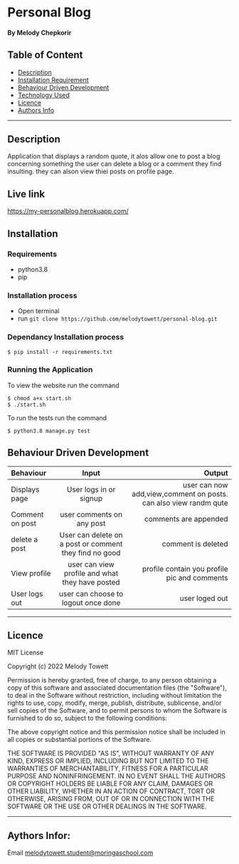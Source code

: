 # Personal Blog
#### By Melody Chepkorir
## Table of Content
+ [Description](#description)
+ [Installation Requirement](#Installation)
+ [Behaviour Driven Development](#Behaviour-Driven-Development)
+ [Technology Used](#technology-used)
+ [Licence](#licence)
+ [Authors Info](#authors-info)

****
## Description
Application that displays a random quote, it alos allow one to post a blog concerning something the user can delete a blog or a comment they find insulting. they can alson view thiei posts on profile page.

## Live link
https://my-personalblog.herokuapp.com/
## Installation
### Requirements
* python3.8
* pip 
### Installation process
* Open terminal
* run `git clone https://github.com/melodytowett/personal-blog.git`

### Dependancy Installation process
```
$ pip install -r requirements.txt

```

### Running the Application
To view the website run the command
```
$ chmod a+x start.sh
$ ./start.sh

```
To run the tests run the command
```
$ python3.8 manage.py test

```
## Behaviour Driven Development
| Behaviour | Input | Output |
| :---------------- | :---------------: | ------------------: |
| Displays page | User logs in or signup| user can now add,view,comment on posts. can also view randm qute|
| Comment on post | user comments on any post| comments are appended |
|delete a post|User can delete on a post or comment they find no good| comment is deleted
|View profile| user can view profile and what they have posted|profile contain you profile pic and comments
| User logs out  | user can choose to logout once done | user loged out|


****


## Licence
MIT License

Copyright (c) 2022 Melody Towett

Permission is hereby granted, free of charge, to any person obtaining a copy
of this software and associated documentation files (the "Software"), to deal
in the Software without restriction, including without limitation the rights
to use, copy, modify, merge, publish, distribute, sublicense, and/or sell
copies of the Software, and to permit persons to whom the Software is
furnished to do so, subject to the following conditions:

The above copyright notice and this permission notice shall be included in all
copies or substantial portions of the Software.

THE SOFTWARE IS PROVIDED "AS IS", WITHOUT WARRANTY OF ANY KIND, EXPRESS OR
IMPLIED, INCLUDING BUT NOT LIMITED TO THE WARRANTIES OF MERCHANTABILITY,
FITNESS FOR A PARTICULAR PURPOSE AND NONINFRINGEMENT. IN NO EVENT SHALL THE
AUTHORS OR COPYRIGHT HOLDERS BE LIABLE FOR ANY CLAIM, DAMAGES OR OTHER
LIABILITY, WHETHER IN AN ACTION OF CONTRACT, TORT OR OTHERWISE, ARISING FROM,
OUT OF OR IN CONNECTION WITH THE SOFTWARE OR THE USE OR OTHER DEALINGS IN THE
SOFTWARE.


****


## Aythors Infor:
Email melodytowett.student@moringaschool.com